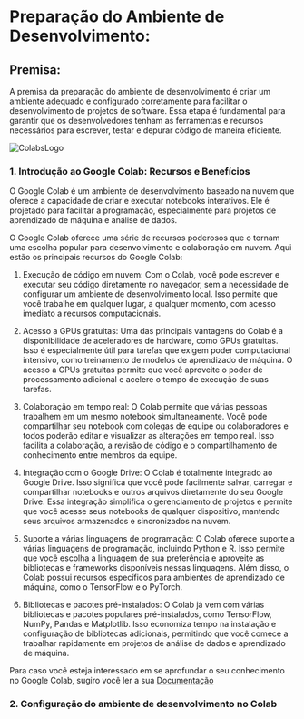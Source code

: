 # Preparação do Ambiente de Desenvolvimento:

## Premisa:

A premisa da preparação do ambiente de desenvolvimento é criar um ambiente adequado e configurado corretamente para facilitar o desenvolvimento de projetos de software. Essa etapa é fundamental para garantir que os desenvolvedores tenham as ferramentas e recursos necessários para escrever, testar e depurar código de maneira eficiente.

![ColabsLogo](https://github.com/Datahuntl/VComputacional/assets/103469153/4d0775da-7d6a-4c09-80ba-c3e63b24555c)

### 1. Introdução ao Google Colab: Recursos e Benefícios

O Google Colab é um ambiente de desenvolvimento baseado na nuvem que oferece a capacidade de criar e executar notebooks interativos. Ele é projetado para facilitar a programação, especialmente para projetos de aprendizado de máquina e análise de dados.

O Google Colab oferece uma série de recursos poderosos que o tornam uma escolha popular para desenvolvimento e colaboração em nuvem. Aqui estão os principais recursos do Google Colab:

1. Execução de código em nuvem: Com o Colab, você pode escrever e executar seu código diretamente no navegador, sem a necessidade de configurar um ambiente de desenvolvimento local. Isso permite que você trabalhe em qualquer lugar, a qualquer momento, com acesso imediato a recursos computacionais.

2. Acesso a GPUs gratuitas: Uma das principais vantagens do Colab é a disponibilidade de aceleradores de hardware, como GPUs gratuitas. Isso é especialmente útil para tarefas que exigem poder computacional intensivo, como treinamento de modelos de aprendizado de máquina. O acesso a GPUs gratuitas permite que você aproveite o poder de processamento adicional e acelere o tempo de execução de suas tarefas.

3. Colaboração em tempo real: O Colab permite que várias pessoas trabalhem em um mesmo notebook simultaneamente. Você pode compartilhar seu notebook com colegas de equipe ou colaboradores e todos poderão editar e visualizar as alterações em tempo real. Isso facilita a colaboração, a revisão de código e o compartilhamento de conhecimento entre membros da equipe.

4. Integração com o Google Drive: O Colab é totalmente integrado ao Google Drive. Isso significa que você pode facilmente salvar, carregar e compartilhar notebooks e outros arquivos diretamente do seu Google Drive. Essa integração simplifica o gerenciamento de projetos e permite que você acesse seus notebooks de qualquer dispositivo, mantendo seus arquivos armazenados e sincronizados na nuvem.

5. Suporte a várias linguagens de programação: O Colab oferece suporte a várias linguagens de programação, incluindo Python e R. Isso permite que você escolha a linguagem de sua preferência e aproveite as bibliotecas e frameworks disponíveis nessas linguagens. Além disso, o Colab possui recursos específicos para ambientes de aprendizado de máquina, como o TensorFlow e o PyTorch.

6. Bibliotecas e pacotes pré-instalados: O Colab já vem com várias bibliotecas e pacotes populares pré-instalados, como TensorFlow, NumPy, Pandas e Matplotlib. Isso economiza tempo na instalação e configuração de bibliotecas adicionais, permitindo que você comece a trabalhar rapidamente em projetos de análise de dados e aprendizado de máquina.

Para caso você esteja interessado em se aprofundar o seu conhecimento no Google Colab, sugiro você ler a sua [Documentação](https://colab.research.google.com/)

### 2. Configuração do ambiente de desenvolvimento no Colab

